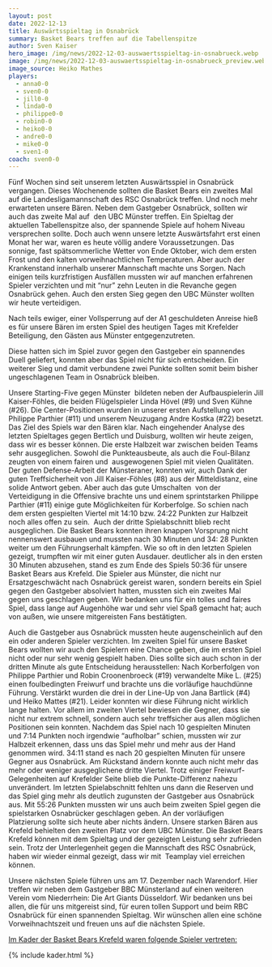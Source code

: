```yaml
---
layout: post
date: 2022-12-13
title: Auswärtsspieltag in Osnabrück
summary: Basket Bears treffen auf die Tabellenspitze
author: Sven Kaiser
hero_image: /img/news/2022-12-03-auswaertsspieltag-in-osnabrueck.webp
image: /img/news/2022-12-03-auswaertsspieltag-in-osnabrueck_preview.webp
image_source: Heiko Mathes
players:
  - anna0-0
  - sven0-0
  - jill0-0
  - linda0-0
  - philippe0-0
  - robin0-0
  - heiko0-0
  - andre0-0
  - mike0-0
  - sven1-0
coach: sven0-0
---
```

<!--StartFragment-->

Fünf Wochen sind seit unserem letzten Auswärtsspiel in Osnabrück vergangen. Dieses Wochenende sollten die Basket Bears ein zweites Mal auf die Landesligamannschaft des RSC Osnabrück treffen. Und noch mehr erwarteten unsere Bären. Neben dem Gastgeber Osnabrück, sollten wir auch das zweite Mal auf  den UBC Münster treffen. Ein Spieltag der aktuellen Tabellenspitze also, der spannende Spiele auf hohem Niveau versprechen sollte. Doch auch wenn unsere letzte Auswärtsfahrt erst einen Monat her war, waren es heute völlig andere Voraussetzungen. Das sonnige, fast spätsommerliche Wetter von Ende Oktober, wich dem ersten Frost und den kalten vorweihnachtlichen Temperaturen. Aber auch der Krankenstand innerhalb unserer Mannschaft machte uns Sorgen. Nach einigen teils kurzfristigen Ausfällen mussten wir auf manchen erfahrenen Spieler verzichten und mit “nur” zehn Leuten in die Revanche gegen Osnabrück gehen. Auch den ersten Sieg gegen den UBC Münster wollten wir heute verteidigen.

Nach teils ewiger, einer Vollsperrung auf der A1 geschuldeten Anreise hieß es für unsere Bären im ersten Spiel des heutigen Tages mit Krefelder Beteiligung, den Gästen aus Münster entgegenzutreten. 

Diese hatten sich im Spiel zuvor gegen den Gastgeber ein spannendes Duell geliefert, konnten aber das Spiel nicht für sich entscheiden. Ein weiterer Sieg und damit verbundene zwei Punkte sollten somit beim bisher ungeschlagenen Team in Osnabrück bleiben.

Unsere Starting-Five gegen Münster  bildeten neben der Aufbauspielerin Jill Kaiser-Föhles[](mailto:jill.kaiser-foehles@basketbears.de), die beiden Flügelspieler Linda Hövel (#9) und Sven Kühne (#26). Die Center-Positionen wurden in unserer ersten Aufstellung von Philippe Parthier (#11) und unserem Neuzugang Andre Kostka (#22) besetzt. Das Ziel des Spiels war den Bären klar. Nach eingehender Analyse des letzten Spieltages gegen Bertlich und Duisburg, wollten wir heute zeigen, dass wir es besser können. Die erste Halbzeit war zwischen beiden Teams sehr ausgeglichen. Sowohl die Punkteausbeute, als auch die Foul-Bilanz zeugten von einem fairen und  ausgewogenen Spiel mit vielen Qualitäten. Der guten Defense-Arbeit der Münsteraner, konnten wir, auch Dank der guten Treffsicherheit von Jill Kaiser-Föhles (#8) aus der Mitteldistanz, eine solide Antwort geben. Aber auch das gute Umschalten  von der Verteidigung in die Offensive brachte uns und einem sprintstarken Philippe Parthier (#11) einige gute Möglichkeiten für Korberfolge. So schien nach dem ersten gespielten Viertel mit 14:10 bzw. 24:22 Punkten zur Halbzeit noch alles offen zu sein.  Auch der dritte Spielabschnitt blieb recht ausgeglichen. Die Basket Bears konnten ihren knappen Vorsprung nicht nennenswert ausbauen und mussten nach 30 Minuten und 34: 28 Punkten weiter um den Führungserhalt kämpfen. Wie so oft in den letzten Spielen gezeigt, trumpften wir mit einer guten Ausdauer. deutlicher als in den ersten 30 Minuten abzusehen, stand es zum Ende des Spiels 50:36 für unsere Basket Bears aus Krefeld. Die Spieler aus Münster, die nicht nur Ersatzgeschwächt nach Osnabrück gereist waren, sondern bereits ein Spiel gegen den Gastgeber absolviert hatten, mussten sich ein zweites Mal gegen uns geschlagen geben. Wir bedanken uns für ein tolles und faires Spiel, dass lange auf Augenhöhe war und sehr viel Spaß gemacht hat; auch von außen, wie unsere mitgereisten Fans bestätigten.

Auch die Gastgeber aus Osnabrück mussten heute augenscheinlich auf den ein oder anderen Spieler verzichten. Im zweiten Spiel für unsere Basket Bears wollten wir auch den Spielern eine Chance geben, die im ersten Spiel nicht oder nur sehr wenig gespielt haben. Dies sollte sich auch schon in der dritten Minute als gute Entscheidung herausstellen: Nach Korberfolgen von Philippe Parthier und Robin Croonenbroeck (#19) verwandelte Mike L. (#25) einen foulbedingten Freiwurf und brachte uns die vorläufige hauchdünne Führung. Verstärkt wurden die drei in der Line-Up von Jana Bartlick (#4) und Heiko Mattes (#21). Leider konnten wir diese Führung nicht wirklich lange halten. Vor allem im zweiten Viertel bewiesen die Gegner, dass sie nicht nur extrem schnell, sondern auch sehr treffsicher aus allen möglichen Positionen sein konnten. Nachdem das Spiel nach 10 gespielten Minuten und 7:14 Punkten noch irgendwie “aufholbar” schien, mussten wir zur Halbzeit erkennen, dass uns das Spiel mehr und mehr aus der Hand genommen wird. 34:11 stand es nach 20 gespielten Minuten für unsere Gegner aus Osnabrück. Am Rückstand ändern konnte auch nicht mehr das mehr oder weniger ausgeglichene dritte Viertel. Trotz einiger Freiwurf-Gelegenheiten auf Krefelder Seite blieb die Punkte-Differenz nahezu unverändert. Im letzten Spielabschnitt fehlten uns dann die Reserven und das Spiel ging mehr als deutlich zugunsten der Gastgeber aus Osnabrück aus. Mit 55:26 Punkten mussten wir uns auch beim zweiten Spiel gegen die spielstarken Osnabrücker geschlagen geben. An der vorläufigen Platzierung sollte sich heute aber nichts ändern. Unsere starken Bären aus Krefeld behielten den zweiten Platz vor dem UBC Münster. Die Basket Bears Krefeld können mit dem Spieltag und der gezeigten Leistung sehr zufrieden sein. Trotz der Unterlegenheit gegen die Mannschaft des RSC Osnabrück, haben wir wieder einmal gezeigt, dass wir mit  Teamplay viel erreichen können.

Unsere nächsten Spiele führen uns am 17. Dezember nach Warendorf. Hier treffen wir neben dem Gastgeber BBC Münsterland auf einen weiteren Verein vom Niederrhein: Die Art Giants Düsseldorf. Wir bedanken uns bei allen, die für uns mitgereist sind, für euren tollen Support und beim RBC Osnabrück für einen spannenden Spieltag. Wir wünschen allen eine schöne Vorweihnachtszeit und freuen uns auf die nächsten Spiele.

<u> Im Kader der Basket Bears Krefeld waren folgende Spieler vertreten:</u>

{% include kader.html %}

<!--EndFragment-->
